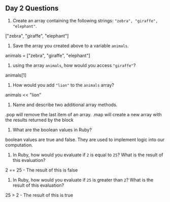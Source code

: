 ## Day 2 Questions

1. Create an array containing the following strings: `"zebra", "giraffe", "elephant"`.

  ["zebra", "giraffe", "elephant"]

1. Save the array you created above to a variable `animals`.

  animals = ["zebra", "giraffe", "elephant"]

1. using the array `animals`, how would you access `"giraffe"`?

  animals[1]

1. How would you add `"lion"` to the `animals` array?

  animals << "lion"

1. Name and describe two additional array methods.

  .pop will remove the last item of an array.
  .map will create a new array with the results returned by the block

1. What are the boolean values in Ruby?

  boolean values are true and false. They are used to implement logic into our computation.

1. In Ruby, how would you evaluate if `2` is equal to `25`? What is the result of this evaluation?

  2 == 25 - The result of this is false

1. In Ruby, how would you evaluate if `25` is greater than `2`? What is the result of this evaluation?

  25 > 2 - The result of this is true
